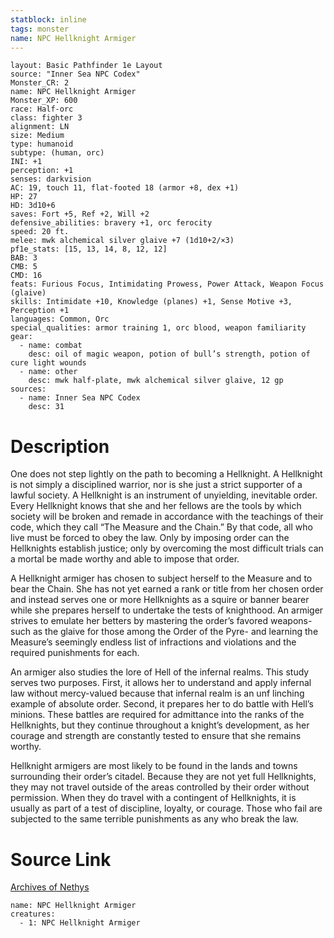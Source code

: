 ```yaml
---
statblock: inline
tags: monster
name: NPC Hellknight Armiger
---
```

```statblock
layout: Basic Pathfinder 1e Layout
source: "Inner Sea NPC Codex"
Monster_CR: 2
name: NPC Hellknight Armiger
Monster_XP: 600
race: Half-orc
class: fighter 3
alignment: LN
size: Medium
type: humanoid
subtype: (human, orc)
INI: +1
perception: +1
senses: darkvision
AC: 19, touch 11, flat-footed 18 (armor +8, dex +1)
HP: 27
HD: 3d10+6
saves: Fort +5, Ref +2, Will +2
defensive_abilities: bravery +1, orc ferocity
speed: 20 ft.
melee: mwk alchemical silver glaive +7 (1d10+2/×3)
pf1e_stats: [15, 13, 14, 8, 12, 12]
BAB: 3
CMB: 5
CMD: 16
feats: Furious Focus, Intimidating Prowess, Power Attack, Weapon Focus (glaive)
skills: Intimidate +10, Knowledge (planes) +1, Sense Motive +3, Perception +1
languages: Common, Orc
special_qualities: armor training 1, orc blood, weapon familiarity
gear:
  - name: combat
    desc: oil of magic weapon, potion of bull’s strength, potion of cure light wounds
  - name: other
    desc: mwk half-plate, mwk alchemical silver glaive, 12 gp
sources:
  - name: Inner Sea NPC Codex
    desc: 31
```
# Description
One does not step lightly on the path to becoming a Hellknight. A Hellknight is not simply a disciplined warrior, nor is she just a strict supporter of a lawful society. A Hellknight is an instrument of unyielding, inevitable order. Every Hellknight knows that she and her fellows are the tools by which society will be broken and remade in accordance with the teachings of their code, which they call “The Measure and the Chain.” By that code, all who live must be forced to obey the law. Only by imposing order can the Hellknights establish justice; only by overcoming the most difficult trials can a mortal be made worthy and able to impose that order.

A Hellknight armiger has chosen to subject herself to the Measure and to bear the Chain. She has not yet earned a rank or title from her chosen order and instead serves one or more Hellknights as a squire or banner bearer while she prepares herself to undertake the tests of knighthood. An armiger strives to emulate her betters by mastering the order’s favored weapons-such as the glaive for those among the Order of the Pyre- and learning the Measure’s seemingly endless list of infractions and violations and the required punishments for each.

An armiger also studies the lore of Hell of the infernal realms. This study serves two purposes. First, it allows her to understand and apply infernal law without mercy-valued because that infernal realm is an unf linching example of absolute order. Second, it prepares her to do battle with Hell’s minions. These battles are required for admittance into the ranks of the Hellknights, but they continue throughout a knight’s development, as her courage and strength are constantly tested to ensure that she remains worthy.

Hellknight armigers are most likely to be found in the lands and towns surrounding their order’s citadel. Because they are not yet full Hellknights, they may not travel outside of the areas controlled by their order without permission. When they do travel with a contingent of Hellknights, it is usually as part of a test of discipline, loyalty, or courage. Those who fail are subjected to the same terrible punishments as any who break the law.
# Source Link
[Archives of Nethys](https://aonprd.com/NPCDisplay.aspx?ItemName=Hellknight%20Armiger)
```encounter-table
name: NPC Hellknight Armiger
creatures:
  - 1: NPC Hellknight Armiger
```
